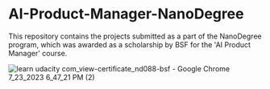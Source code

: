 # AI-Product-Manager-NanoDegree
This repository contains the projects submitted as a part of the NanoDegree program, which was awarded as a scholarship by BSF for the 'AI Product Manager' course.

![‪learn udacity com_view-certificate_nd088-bsf - Google Chrome‬ 7_23_2023 6_47_21 PM (2)](https://github.com/ahd-alsobhi/AI-Product-Manager-NanoDegree/assets/109044858/e974b05e-f301-4038-be6a-02025acad214)

